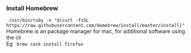 ### Install Homebrew 
``` /usr/bin/ruby -e "$(curl -fsSL https://raw.githubusercontent.com/Homebrew/install/master/install)"```
Homebrew is an package manager for mac, for additional software using the cli  
Eg ``` brew cask install firefox```
